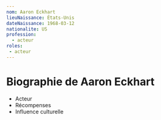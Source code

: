 ```yaml
---
nom: Aaron Eckhart
lieuNaissance: États-Unis
dateNaissance: 1968-03-12
nationalite: US
profession:
  - acteur
roles: 
 - acteur
---
```


# Biographie de Aaron Eckhart

- Acteur
- Récompenses
- Influence culturelle
